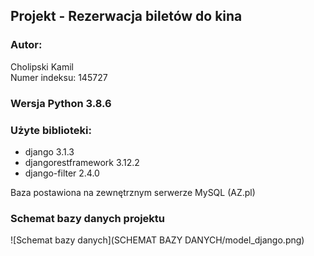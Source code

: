 ## Projekt - Rezerwacja biletów do kina

### Autor:
  Cholipski Kamil <br>
  Numer indeksu: 145727



### Wersja Python 3.8.6<br>




### Użyte biblioteki:
- django 3.1.3
- djangorestframework 3.12.2
- django-filter 2.4.0


Baza postawiona na zewnętrznym serwerze MySQL (AZ.pl)

### Schemat bazy danych projektu
![Schemat bazy danych](SCHEMAT BAZY DANYCH/model_django.png)
